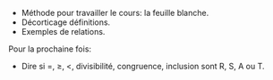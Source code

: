 * Méthode pour travailler le cours: la feuille blanche.
* Décorticage définitions.
* Exemples de relations.

Pour la prochaine fois:

* Dire si =, ≥, <, divisibilité, congruence, inclusion sont R, S, A ou T.
